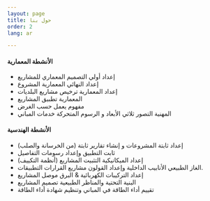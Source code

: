 ```yaml
---
layout: page
title: حول بنا
order: 2
lang: ar

---
```


#### الأنشطة المعمارية
- إعداد أولي التصميم المعماري للمشاريع
- إعداد النهائي المعمارية المشروع 
- إعداد المعمارية ترخيص مشاريع البلديات
- المعمارية تطبيق المشاريع
- مفهوم يعمل حسب الغرض
- المهنية التصور ثلاثي الأبعاد و الرسوم المتحركة خدمات المباني

#### الأنشطة الهندسية
- إعداد ثابتة المشروعات و إنشاء تقارير ثابتة (من الخرسانة والصلب)
- ثابت التطبيق وإعداد رسومات التفاصيل
- إعداد الميكانيكية التثبيت المشاريع (أنظمة التكييف)
- الغاز الطبيعي الأنابيب الداخلية وإعداد القولون مشاريع القرارات التطبيقات.
- إعداد التركيبات الكهربائية & البرق موصل المشاريع
- البنية التحتية والمناظر الطبيعية تصميم المشاريع
- تقييم أداء الطاقة في المباني وتنظيم شهادة أداء الطاقة

